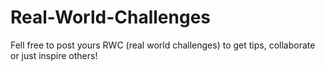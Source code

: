# Real-World-Challenges
Fell free to post yours RWC (real world challenges) to get tips, collaborate or just inspire others!
